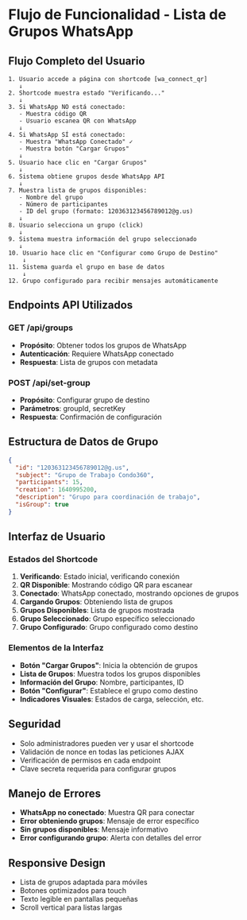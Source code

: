 # Flujo de Funcionalidad - Lista de Grupos WhatsApp

## Flujo Completo del Usuario

```
1. Usuario accede a página con shortcode [wa_connect_qr]
   ↓
2. Shortcode muestra estado "Verificando..."
   ↓
3. Si WhatsApp NO está conectado:
   - Muestra código QR
   - Usuario escanea QR con WhatsApp
   ↓
4. Si WhatsApp SÍ está conectado:
   - Muestra "WhatsApp Conectado" ✓
   - Muestra botón "Cargar Grupos"
   ↓
5. Usuario hace clic en "Cargar Grupos"
   ↓
6. Sistema obtiene grupos desde WhatsApp API
   ↓
7. Muestra lista de grupos disponibles:
   - Nombre del grupo
   - Número de participantes
   - ID del grupo (formato: 120363123456789012@g.us)
   ↓
8. Usuario selecciona un grupo (click)
   ↓
9. Sistema muestra información del grupo seleccionado
   ↓
10. Usuario hace clic en "Configurar como Grupo de Destino"
    ↓
11. Sistema guarda el grupo en base de datos
    ↓
12. Grupo configurado para recibir mensajes automáticamente
```

## Endpoints API Utilizados

### GET /api/groups
- **Propósito**: Obtener todos los grupos de WhatsApp
- **Autenticación**: Requiere WhatsApp conectado
- **Respuesta**: Lista de grupos con metadata

### POST /api/set-group
- **Propósito**: Configurar grupo de destino
- **Parámetros**: groupId, secretKey
- **Respuesta**: Confirmación de configuración

## Estructura de Datos de Grupo

```json
{
  "id": "120363123456789012@g.us",
  "subject": "Grupo de Trabajo Condo360",
  "participants": 15,
  "creation": 1640995200,
  "description": "Grupo para coordinación de trabajo",
  "isGroup": true
}
```

## Interfaz de Usuario

### Estados del Shortcode

1. **Verificando**: Estado inicial, verificando conexión
2. **QR Disponible**: Mostrando código QR para escanear
3. **Conectado**: WhatsApp conectado, mostrando opciones de grupos
4. **Cargando Grupos**: Obteniendo lista de grupos
5. **Grupos Disponibles**: Lista de grupos mostrada
6. **Grupo Seleccionado**: Grupo específico seleccionado
7. **Grupo Configurado**: Grupo configurado como destino

### Elementos de la Interfaz

- **Botón "Cargar Grupos"**: Inicia la obtención de grupos
- **Lista de Grupos**: Muestra todos los grupos disponibles
- **Información del Grupo**: Nombre, participantes, ID
- **Botón "Configurar"**: Establece el grupo como destino
- **Indicadores Visuales**: Estados de carga, selección, etc.

## Seguridad

- Solo administradores pueden ver y usar el shortcode
- Validación de nonce en todas las peticiones AJAX
- Verificación de permisos en cada endpoint
- Clave secreta requerida para configurar grupos

## Manejo de Errores

- **WhatsApp no conectado**: Muestra QR para conectar
- **Error obteniendo grupos**: Mensaje de error específico
- **Sin grupos disponibles**: Mensaje informativo
- **Error configurando grupo**: Alerta con detalles del error

## Responsive Design

- Lista de grupos adaptada para móviles
- Botones optimizados para touch
- Texto legible en pantallas pequeñas
- Scroll vertical para listas largas
